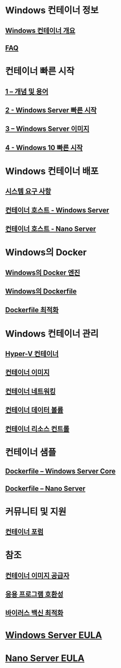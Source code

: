 # Windows 컨테이너 정보
## [Windows 컨테이너 개요](about/about_overview.md)
## [FAQ](about/faq.md)

# 컨테이너 빠른 시작
## [1 – 개념 및 용어](quick_start/quick_start.md)
## [2 - Windows Server 빠른 시작](quick_start/quick_start_windows_server.md)
## [3 – Windows Server 이미지](quick_start/quick_start_images.md)
## [4 - Windows 10 빠른 시작](quick_start/quick_start_windows_10.md)

# Windows 컨테이너 배포
## [시스템 요구 사항](deployment/system_requirements.md)
## [컨테이너 호스트 - Windows Server](deployment/deployment.md)
## [컨테이너 호스트 - Nano Server](deployment/deployment_nano.md)

# Windows의 Docker
## [Windows의 Docker 엔진](docker/configure_docker_daemon.md)
## [Windows의 Dockerfile](docker/manage_windows_dockerfile.md)
## [Dockerfile 최적화](docker/optimize_windows_dockerfile.md)

# Windows 컨테이너 관리
## [Hyper-V 컨테이너](management/hyperv_container.md)
## [컨테이너 이미지](management/manage_images.md)
## [컨테이너 네트워킹](management/container_networking.md)
## [컨테이너 데이터 볼륨](management/manage_data.md)
## [컨테이너 리소스 컨트롤](management/manage_resources.md)

# 컨테이너 샘플
## [Dockerfile – Windows Server Core](https://github.com/Microsoft/Virtualization-Documentation/tree/master/windows-container-samples/windowsservercore)
## [Dockerfile – Nano Server](https://github.com/Microsoft/Virtualization-Documentation/tree/master/windows-container-samples/nanoserver)

# 커뮤니티 및 지원
## [컨테이너 포럼](https://social.msdn.microsoft.com/Forums/en-US/home?forum=windowscontainers)

# 참조
## [컨테이너 이미지 공급자](https://github.com/PowerShell/ContainerProvider)
## [응용 프로그램 호환성](reference/app_compat.md)
## [바이러스 백신 최적화](https://msdn.microsoft.com/en-us/windows/hardware/drivers/ifs/anti-virus-optimization-for-windows-containers)
# [Windows Server EULA](EULA.md)
# [Nano Server EULA](Nano_EULA.md)



<!--HONumber=Aug16_HO3-->


